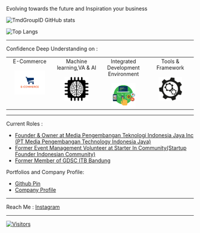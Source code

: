 Evolving towards the future and Inspiration your business

![TmdGroupID GitHub stats](https://github-readme-stats.vercel.app/api?username=tmdgroupid&show_icons=true&theme=tokyonight)


![Top Langs](https://github-readme-stats.vercel.app/api/top-langs/?username=tmdgroupid&exclude_repo=github-readme-stats,CekatanBiz,Rope,Menty-MentalHealthy,Semut,Widen-Web-IDE-Indonesia,Edison-AT-,HaramTool)


---------------------------------------------------------------------------------------------------------------------------------------------------------------------------------

Confidence Deep Understanding on :  
<table>
  <tbody>
    <tr valign="top">
      <td width="25%" align="center" style="padding-bottom: 30px">
        <span>E-Commerce</span><br><br> 
        <img height="64px" src="https://github.com/AnandaRauf/AnandaRauf/blob/main/asset/E-commerce.png">
      </td>
      <td width="25%" align="center">
        <span>Machine learning,VA & AI</span><br><br> 
        <img height="64px" src="https://github.com/AnandaRauf/AnandaRauf/blob/main/asset/Machine%20Learning.png">
      </td>
      <td width="25%" align="center">
        <span>Integrated Development Environment</span><br><br> 
        <img height="64px" src="https://github.com/AnandaRauf/AnandaRauf/blob/main/asset/IDE.png">
      </td>
      <td width="25%" align="center">
        <span>Tools & Framework</span><br><br> 
        <img height="64px" src="https://github.com/AnandaRauf/AnandaRauf/blob/main/asset/Tools.png">
      </td>
    </tr>
  </tbody>
</table>

---------------------------------------------------------------------------------------------------------------------------------------------------------------------------------

Current Roles :
- [Founder & Owner at Media Pengembangan Teknologi Indonesia Jaya Inc (PT Media Pengembangan Technology Indonesia Jaya)](https://www.linkedin.com/company/pt-media-pengembangan-teknologi-indonesia-jaya/)
- [Former Event Management Volunteer at Starter In Community(Startup Founder Indonesian Community)](https://www.instagram.com/starter.in)
- [Former Member of GDSC ITB Bandung](https://www.instagram.com/gdscitb)

Portfolios and Company Profile:
- [Github Pin](https://www.github.com/tmdgroupid)
- [Company Profile](https://tmdgroupid-df5f65cadb3c.herokuapp.com/)



---------------------------------------------------------------------------------------------------------------------------------------------------------------------------------




Reach Me :
[Instagram](https://www.instagram.com/tmd.indo.jaya)

---------------------------------------------------------------------------------------------------------------------------------------------------------------------------

[![Visitors](https://api.visitorbadge.io/api/visitors?path=https%3A%2F%2Fgithub.com%2Ftmdgroupid&label=Visitors&labelColor=%2337d67a&countColor=%232ccce4)](https://visitorbadge.io/status?path=https%3A%2F%2Fgithub.com%2Ftmdgroupid)
